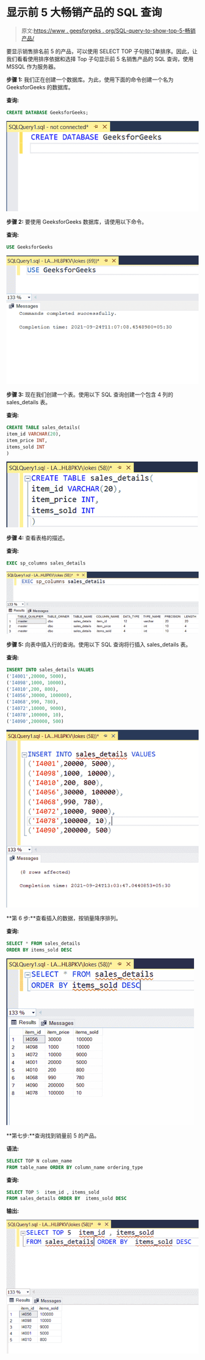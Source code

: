 # 显示前 5 大畅销产品的 SQL 查询

> 原文:[https://www . geesforgeks . org/SQL-query-to-show-top-5-畅销产品/](https://www.geeksforgeeks.org/sql-query-to-show-top-5-selling-products/)

要显示销售排名前 5 的产品，可以使用 SELECT TOP 子句按订单排序。因此，让我们看看使用排序依据和选择 Top 子句显示前 5 名销售产品的 SQL 查询，使用 MSSQL 作为服务器。

**步骤 1:** 我们正在创建一个数据库。为此，使用下面的命令创建一个名为 GeeksforGeeks 的数据库。

**查询:**

```sql
CREATE DATABASE GeeksforGeeks;
```

![](img/2ed7e288f80ff60f98fa3db2af850596.png)

**步骤 2:** 要使用 GeeksforGeeks 数据库，请使用以下命令。

**查询:**

```sql
USE GeeksforGeeks
```

![](img/ebb752830bebb50e61272eccfa43c405.png)

**步骤 3:** 现在我们创建一个表。使用以下 SQL 查询创建一个包含 4 列的 sales_details 表。

**查询:**

```sql
CREATE TABLE sales_details(
item_id VARCHAR(20),
item_price INT,
items_sold INT
)
```

![](img/016604a32214f800932a43f657fc1bdd.png)

**步骤 4:** 查看表格的描述。

**查询:**

```sql
EXEC sp_columns sales_details
```

![](img/d7065a29c1043a5203406c815ab44b37.png)

**步骤 5:** 向表中插入行的查询。使用以下 SQL 查询将行插入 sales_details 表。

**查询:**

```sql
INSERT INTO sales_details VALUES
('I4001',20000, 5000),
('I4098',1000, 10000),
('I4010',200, 800),
('I4056',30000, 100000),
('I4068',990, 780),
('I4072',10000, 9000),
('I4078',100000, 10),
('I4090',200000, 500)
```

![](img/8ee21280afe7505f805bf4cee1473c70.png)

**第 6 步:**查看插入的数据，按销量降序排列。

**查询:**

```sql
SELECT * FROM sales_details  
ORDER BY items_sold DESC
```

![](img/0b3ae5d5cd4fb9c1e72cab0161b600b4.png)

**第七步:**查询找到销量前 5 的产品。

**语法:**

```sql
SELECT TOP N column_name 
FROM table_name ORDER BY column_name ordering_type
```

**查询:**

```sql
SELECT TOP 5  item_id , items_sold  
FROM sales_details ORDER BY  items_sold DESC
```

**输出:**

![](img/8e72fb359d808e40f4065244f7144276.png)